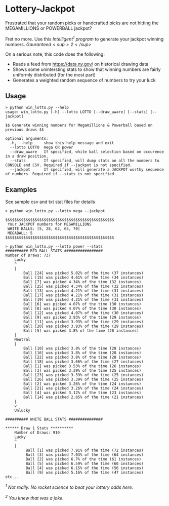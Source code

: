 # Lottery-Jackpot

Frustrated that your random picks or handcrafted picks are not hitting the MEGAMILLIONS or POWERBALL jackpot? 

Fret no more. Use this _Intelligent<sup>1</sup> program_ to generate your jackpot winning numbers. _$Gauranteed<sup>2</sup>$_

On a serious note, this code does the following:

- Reads a feed from https://data.ny.gov/ on historical drawing data
- Shows some unintersting stats to show that winning numbers are fairly uniformly distributed (for the most part) 
- Generates a weighted random sequence of numbers to try your luck

## Usage

    > python win_lotto.py --help
    usage: win_lotto.py [-h] --lotto LOTTO [--draw_aware] [--stats] [--jackpot]

    $$ Generate winning numbers for Megamillions & Powerball based on previous draws $$

    optional arguments:
      -h, --help     show this help message and exit
      --lotto LOTTO  mega OR power
      --draw_aware   If specified, white ball selection based on occurence in a draw position.
      --stats        If specified, will dump stats on all the numbers to CONSOLE and CSV. Required if --jackpot is not specified.
      --jackpot      If specified, will generate a JACKPOT worthy sequence of numbers. Required if --stats is not specified.

## Examples

See sample csv and txt stat files for details

    > python win_lotto.py --lotto mega --jackpot

    $$$$$$$$$$$$$$$$$$$$$$$$$$$$$$$$$$$$$$$$$$$$$$$$
     Your JACKPOT numbers for MEGAMILLIONS
     WHITE BALLS: [5, 28, 62, 65, 70]
     MEGABALL: 5
    $$$$$$$$$$$$$$$$$$$$$$$$$$$$$$$$$$$$$$$$$$$$$$$$

    > python win_lotto.py --lotto power --stats
    ########## RED BALL STATS #################
    Number of Draws: 737
        Lucky
        ^
        |
            Ball [24] was picked 5.02% of the time (37 instances)
            Ball [15] was picked 4.61% of the time (34 instances)
            Ball [7] was picked 4.34% of the time (32 instances)
            Ball [25] was picked 4.34% of the time (32 instances)
            Ball [13] was picked 4.21% of the time (31 instances)
            Ball [17] was picked 4.21% of the time (31 instances)
            Ball [19] was picked 4.21% of the time (31 instances)
            Ball [6] was picked 4.07% of the time (30 instances)
            Ball [8] was picked 4.07% of the time (30 instances)
            Ball [12] was picked 4.07% of the time (30 instances)
            Ball [9] was picked 3.93% of the time (29 instances)
            Ball [11] was picked 3.93% of the time (29 instances)
            Ball [20] was picked 3.93% of the time (29 instances)
            Ball [5] was picked 3.8% of the time (28 instances)
        |
        Neutral
        |
            Ball [10] was picked 3.8% of the time (28 instances)
            Ball [16] was picked 3.8% of the time (28 instances)
            Ball [22] was picked 3.8% of the time (28 instances)
            Ball [18] was picked 3.66% of the time (27 instances)
            Ball [1] was picked 3.53% of the time (26 instances)
            Ball [3] was picked 3.39% of the time (25 instances)
            Ball [23] was picked 3.39% of the time (25 instances)
            Ball [26] was picked 3.39% of the time (25 instances)
            Ball [2] was picked 3.26% of the time (24 instances)
            Ball [21] was picked 3.26% of the time (24 instances)
            Ball [4] was picked 3.12% of the time (23 instances)
            Ball [14] was picked 2.85% of the time (21 instances)
        |
        v
        Unlucky

    ########## WHITE BALL STATS ###############

    ****** Draw 1 Stats **********
        Number of Draws: 910
        Lucky
        ^
        |
             Ball [1] was picked 7.91% of the time (72 instances)
             Ball [3] was picked 7.03% of the time (64 instances)
             Ball [2] was picked 6.7% of the time (61 instances)
             Ball [5] was picked 6.59% of the time (60 instances)
             Ball [4] was picked 6.15% of the time (56 instances)
             Ball [9] was picked 5.16% of the time (47 instances)
    etc...


































_<sup>1</sup> Not really. No rocket science to beat your lottery odds here._

_<sup>2</sup> You knew that was a joke._
